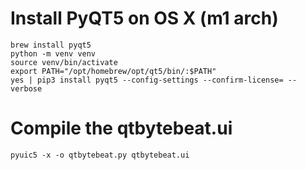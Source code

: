 # Install PyQT5 on OS X (m1 arch)

    brew install pyqt5
    python -m venv venv
    source venv/bin/activate
    export PATH="/opt/homebrew/opt/qt5/bin/:$PATH"
    yes | pip3 install pyqt5 --config-settings --confirm-license= --verbose

# Compile the qtbytebeat.ui

    pyuic5 -x -o qtbytebeat.py qtbytebeat.ui
